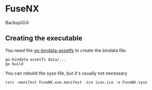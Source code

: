 # FuseNX
BackupGUI

## Creating the executable

You need the [go-bindata-assetfs](https://github.com/elazarl/go-bindata-assetfs) to create the bindata file.

    go-bindata-assetfs data/...
    go build

You can rebuild the syso file, but it's usually not necessary

    rsrc -manifest FuseNX.exe.manifest -ico icon.ico -o FuseNX.syso